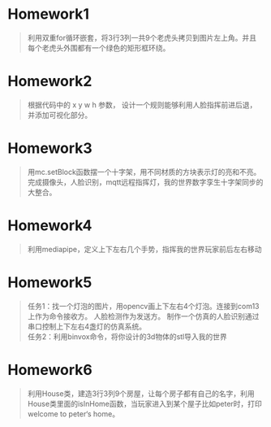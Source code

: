 # Homework1
>利用双重for循环嵌套，将3行3列一共9个老虎头拷贝到图片左上角。并且每个老虎头外围都有一个绿色的矩形框环绕。
 
# Homework2
>根据代码中的 x y w h 参数， 设计一个规则能够利用人脸指挥前进后退，并添加可视化部分。

# Homework3
>用mc.setBlock函数摆一个十字架，用不同材质的方块表示灯的亮和不亮。 完成摄像头，人脸识别，mqtt远程指挥灯，我的世界数字孪生十字架同步的大整合。

# Homework4
>利用mediapipe，定义上下左右几个手势，指挥我的世界玩家前后左右移动

# Homework5
>任务1：找一个灯泡的图片，用opencv画上下左右4个灯泡。连接到com13上作为命令接收方。 人脸检测作为发送方。 制作一个仿真的人脸识别通过串口控制上下左右4盏灯的仿真系统。  
>任务2：利用binvox命令，将你设计的3d物体的stl导入我的世界

# Homework6
>利用House类，建造3行3列9个房屋，让每个房子都有自己的名字，利用House类里面的isInHome函数，当玩家进入到某个屋子比如peter时，打印welcome to peter‘s home。  





















